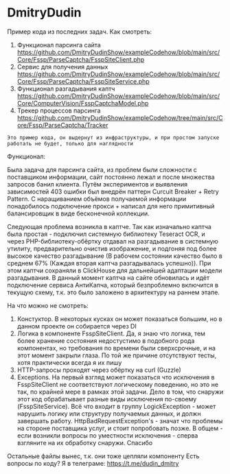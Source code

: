 # DmitryDudin  
  
  Пример кода из последних задач.
  Как смотреть:
  1) Функционал парсинга сайта https://github.com/DmitryDudinShow/exampleCodehow/blob/main/src/Core/Fssp/ParseCaptcha/FsspSiteClient.php
  2) Сервис для получения данных https://github.com/DmitryDudinShow/exampleCodehow/blob/main/src/Core/Fssp/ParseCaptcha/FsspSiteService.php
  3) Функционал разгадывания каптч https://github.com/DmitryDudinShow/exampleCodehow/blob/main/src/Core/ComputerVision/FsspCaptchaModel.php
  4) Трекер процессов парсинга https://github.com/DmitryDudinShow/exampleCodehow/tree/main/src/Core/Fssp/ParseCaptcha/Tracker
  
    
    Это пример кода, он выдернут из инфраструктуры, и при простом запуске работать не будет, только для наглядности
    
  Функционал:  
    
  Была задача для парсинга сайта, из проблем были сложности с поставщиком информации, сайт постоянно лежал и после множества запросов банил клиента. Путём экспериментов и выявления зависимостей 403 ошибки был внедрён паттерн Curcuit Breaker + Retry Pattern. С наращиванием объёмов получаемой информации понадобилось подключение прокси + написал для него примитивный балансировщик в виде бесконечной коллекции.
  
    
  Следующая проблема возникла в каптче. Так как изначально каптча была простая - подключил системную библиотеку Teseract OCR, и через PHP-библиотеку-обёртку отдавал на разгадывание в системную утилиту, предварительно очистив изображение, и подгоняя под более высокое качество разгадывание (В рабочем состоянии качество было в среднем 67% (Каждая вторая каптча разгадывалась успешно)). При этом каптчи сохраняли в ClickHouse для дальнейшей адаптации модели разгадывания. В данный момент каптча на сайте обновилась и идёт подключение сервиса АнтиКапча, который безпроблемно включится в текущую схему, т.к. это было заложено в архитектуру на раннем этапе.

На что можно не смотреть:
  1) Констуктор. В некоторых кусках он может показаться большим, но в данном проекте он собирается через DI
  2) Логика в компоненте FsspSiteClient. Да, я знаю что логика, тем более хранение состояния недостустимо в подобного рода компонентах, но требования по времени были сверхсрочные, и на этот момент закрыли глаза. По той же причине отсутствуют тесты, хотя практически всегда я их пишу
  3) HTTP-запросы проходят через обёртку на curl (Guzzle)
  4) Exceptions. На первый взгляд может показаться что исключения в FsspSiteClient не соответствуют логическому поведению, но это не так, по крайней мере в рамках этой задачи. Дело в том, что снаружи этот код обрабатывает разные виды исключения по-своему (FsspSiteService). Всё что входит в группу LogickException - может нарушить логику или структуру получаемых данных, и должн завершать работу. HttpBadRequestException's - значат что проблемы на стороне поставщика услуг, и стоит попробовать позже. В общем - если возникли вопросы по уместности исключения - сперва взгляните на их обработку снаружи. Спасибо  

Остальные файлы вынес, т.к. они тоже цепляли компоненту
Есть вопросы по коду? Я в телеграме: https://t.me/dudin_dmitry
